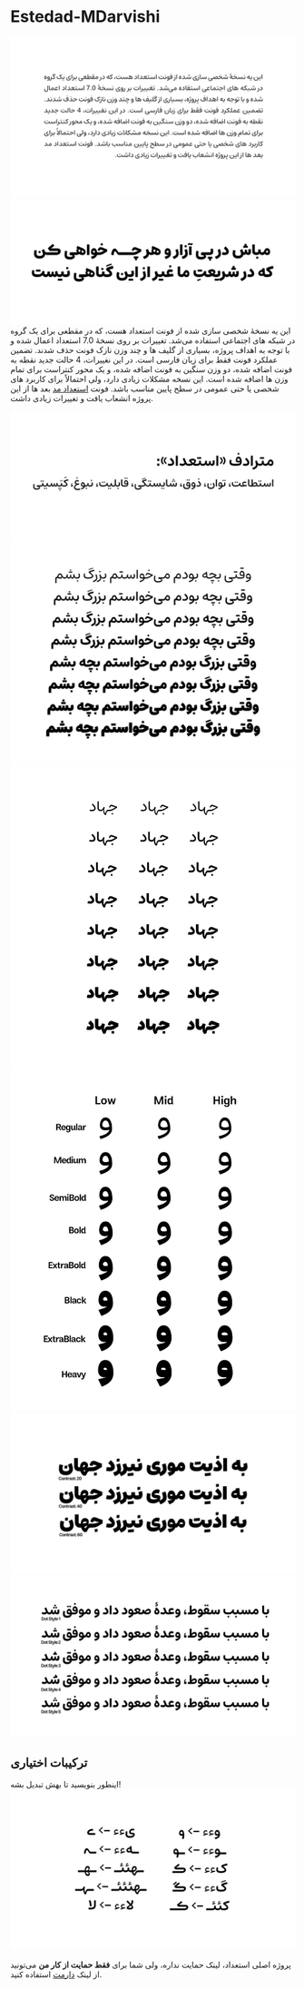 # Estedad-MDarvishi
![Estedad-Mad](documentation/1.png)
![Estedad-Mad](documentation/2.png)
این یه نسخۀ شخصی سازی شده از فونت استعداد هست، که در مقطعی برای یک گروه در شبکه های اجتماعی استفاده می‌شد. تغییرات بر روی نسخۀ 7.0 استعداد  اعمال شده و با توجه به اهداف پروژه، بسیاری از گلیف ها و چند وزن نازک فونت حذف شدند. تضمین عملکرد فونت فقط برای زبان فارسی است. در این نغییرات، 4 حالت جدید نقطه به فونت اضافه شده، دو وزن سنگین به فونت اضافه شده، و یک محور کنتراست برای تمام وزن ها اضافه شده است. این نسخه مشکلات زیادی دارد، ولی احتمالاً برای کاربرد های شخصی یا حتی عمومی در سطح پایین مناسب باشد. فونت <a href="https://github.com/MDarvishi5124/Estedad-Mad" >استعداد مد</a> بعد ها از این پروژه انشعاب یافت و تغییرات زیادی داشت.

![Estedad-Mad](documentation/3.png)
![Estedad-Mad](documentation/4.png)
![Estedad-Mad](documentation/5.png)
![Estedad-Mad](documentation/6.png)
![Estedad-Mad](documentation/7.png)
![Estedad-Mad](documentation/8.png)
## ترکیبات اختیاری
اینطور بنویسید تا بهش تبدیل بشه!
![Estedad-Mad](documentation/9.png)

پروژه اصلی استعداد، لینک حمایت نداره، ولی شما برای **فقط حمایت از کار من** می‌تونید از لینک <a href="https://daramet.com/mdarvishi5124" >دارمت</a>  استفاده کنید.
